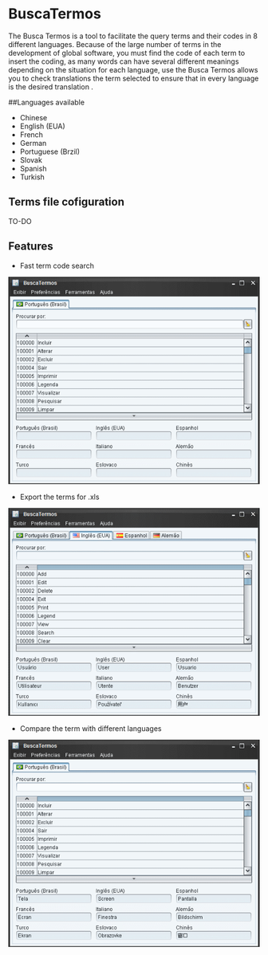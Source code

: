 # BuscaTermos

The Busca Termos is a tool to facilitate the query terms and their codes in 8 different languages. Because of the large number of terms in the development of global software, you must find the code of each term to insert the coding, as many words can have several different meanings depending on the situation for each language, use the Busca Termos allows you to check translations the term selected to ensure that in every language is the desired translation .

##Languages available

- Chinese
- English (EUA)
- French
- German
- Portuguese (Brzil)
- Slovak
- Spanish	
- Turkish

## Terms file cofiguration

TO-DO

## Features

- Fast term code search

![BuscaTermosDocumentation](https://raw.githubusercontent.com/Mosquito-Foundation/BuscaTermosDocumentation/master/Gifs/Search.gif)

- Export the terms for .xls


![BuscaTermosDocumentation](https://raw.githubusercontent.com/Mosquito-Foundation/BuscaTermosDocumentation/master/Gifs/Export.gif)

- Compare the term with different languages

![BuscaTermosDocumentation](https://raw.githubusercontent.com/Mosquito-Foundation/BuscaTermosDocumentation/master/Gifs/Compare.gif)


